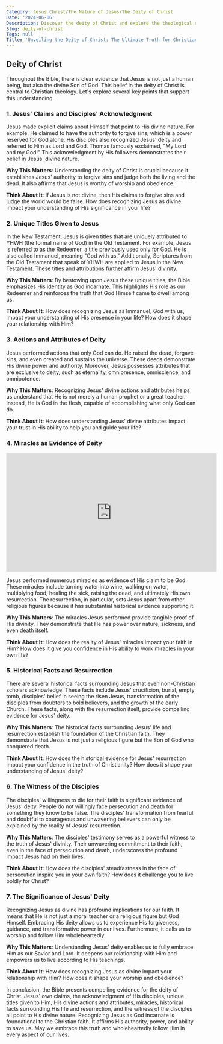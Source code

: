 ```yaml
---
Category: Jesus Christ/The Nature of Jesus/The Deity of Christ
Date: '2024-06-06'
Description: Discover the deity of Christ and explore the theological significance of Jesus being considered divine in Christianity. Explore key aspects of this fundamental belief.
Slug: deity-of-christ
Tags: null
Title: 'Unveiling the Deity of Christ: The Ultimate Truth for Christian Believers'
---
```


## Deity of Christ

Throughout the Bible, there is clear evidence that Jesus is not just a human being, but also the divine Son of God. This belief in the deity of Christ is central to Christian theology. Let's explore several key points that support this understanding.

### 1. Jesus' Claims and Disciples' Acknowledgment

Jesus made explicit claims about Himself that point to His divine nature. For example, He claimed to have the authority to forgive sins, which is a power reserved for God alone. His disciples also recognized Jesus' deity and referred to Him as Lord and God. Thomas famously exclaimed, "My Lord and my God!" This acknowledgment by His followers demonstrates their belief in Jesus' divine nature.

**Why This Matters**: Understanding the deity of Christ is crucial because it establishes Jesus' authority to forgive sins and judge both the living and the dead. It also affirms that Jesus is worthy of worship and obedience.

**Think About It**: If Jesus is not divine, then His claims to forgive sins and judge the world would be false. How does recognizing Jesus as divine impact your understanding of His significance in your life?

### 2. Unique Titles Given to Jesus

In the New Testament, Jesus is given titles that are uniquely attributed to YHWH (the formal name of God) in the Old Testament. For example, Jesus is referred to as the Redeemer, a title previously used only for God. He is also called Immanuel, meaning "God with us." Additionally, Scriptures from the Old Testament that speak of YHWH are applied to Jesus in the New Testament. These titles and attributions further affirm Jesus' divinity.

**Why This Matters**: By bestowing upon Jesus these unique titles, the Bible emphasizes His identity as God incarnate. This highlights His role as our Redeemer and reinforces the truth that God Himself came to dwell among us.

**Think About It**: How does recognizing Jesus as Immanuel, God with us, impact your understanding of His presence in your life? How does it shape your relationship with Him?

### 3. Actions and Attributes of Deity

Jesus performed actions that only God can do. He raised the dead, forgave sins, and even created and sustains the universe. These deeds demonstrate His divine power and authority. Moreover, Jesus possesses attributes that are exclusive to deity, such as eternality, omnipresence, omniscience, and omnipotence.

**Why This Matters**: Recognizing Jesus' divine actions and attributes helps us understand that He is not merely a human prophet or a great teacher. Instead, He is God in the flesh, capable of accomplishing what only God can do.

**Think About It**: How does understanding Jesus' divine attributes impact your trust in His ability to help you and guide your life?

### 4. Miracles as Evidence of Deity


<iframe width="560" height="315" src="https://www.youtube.com/embed/7tE9avLdDKw" frameborder="0" allow="autoplay; encrypted-media" allowfullscreen></iframe>


Jesus performed numerous miracles as evidence of His claim to be God. These miracles include turning water into wine, walking on water, multiplying food, healing the sick, raising the dead, and ultimately His own resurrection. The resurrection, in particular, sets Jesus apart from other religious figures because it has substantial historical evidence supporting it.

**Why This Matters**: The miracles Jesus performed provide tangible proof of His divinity. They demonstrate that He has power over nature, sickness, and even death itself.

**Think About It**: How does the reality of Jesus' miracles impact your faith in Him? How does it give you confidence in His ability to work miracles in your own life?

### 5. Historical Facts and Resurrection

There are several historical facts surrounding Jesus that even non-Christian scholars acknowledge. These facts include Jesus' crucifixion, burial, empty tomb, disciples' belief in seeing the risen Jesus, transformation of the disciples from doubters to bold believers, and the growth of the early Church. These facts, along with the resurrection itself, provide compelling evidence for Jesus' deity.

**Why This Matters**: The historical facts surrounding Jesus' life and resurrection establish the foundation of the Christian faith. They demonstrate that Jesus is not just a religious figure but the Son of God who conquered death.

**Think About It**: How does the historical evidence for Jesus' resurrection impact your confidence in the truth of Christianity? How does it shape your understanding of Jesus' deity?

### 6. The Witness of the Disciples

The disciples' willingness to die for their faith is significant evidence of Jesus' deity. People do not willingly face persecution and death for something they know to be false. The disciples' transformation from fearful and doubtful to courageous and unwavering believers can only be explained by the reality of Jesus' resurrection.

**Why This Matters**: The disciples' testimony serves as a powerful witness to the truth of Jesus' divinity. Their unwavering commitment to their faith, even in the face of persecution and death, underscores the profound impact Jesus had on their lives.

**Think About It**: How does the disciples' steadfastness in the face of persecution inspire you in your own faith? How does it challenge you to live boldly for Christ?

### 7. The Significance of Jesus' Deity

Recognizing Jesus as divine has profound implications for our faith. It means that He is not just a moral teacher or a religious figure but God Himself. Embracing His deity allows us to experience His forgiveness, guidance, and transformative power in our lives. Furthermore, it calls us to worship and follow Him wholeheartedly.

**Why This Matters**: Understanding Jesus' deity enables us to fully embrace Him as our Savior and Lord. It deepens our relationship with Him and empowers us to live according to His teachings.

**Think About It**: How does recognizing Jesus as divine impact your relationship with Him? How does it shape your worship and obedience?

In conclusion, the Bible presents compelling evidence for the deity of Christ. Jesus' own claims, the acknowledgment of His disciples, unique titles given to Him, His divine actions and attributes, miracles, historical facts surrounding His life and resurrection, and the witness of the disciples all point to His divine nature. Recognizing Jesus as God incarnate is foundational to the Christian faith. It affirms His authority, power, and ability to save us. May we embrace this truth and wholeheartedly follow Him in every aspect of our lives.